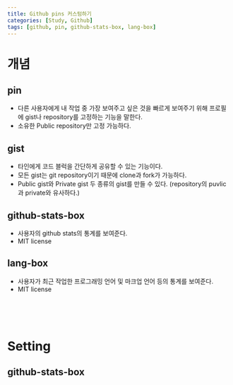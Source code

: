 ```yaml
---
title: Github pins 커스텀하기
categories: [Study, Github]
tags: [github, pin, github-stats-box, lang-box]
---
```


# 개념
## pin
- 다른 사용자에게 내 작업 중 가장 보여주고 싶은 것을 빠르게 보여주기 위해 프로필에 gist나 repository를 고정하는 기능을 말한다.
- 소유한 Public repository만 고정 가능하다.

## gist
- 타인에게 코드 블럭을 간단하게 공유할 수 있는 기능이다.
- 모든 gist는 git repository이기 때문에 clone과 fork가 가능하다.
- Public gist와 Private gist 두 종류의 gist를 만들 수 있다. (repository의 puvlic과 private와 유사하다.)

## github-stats-box
- 사용자의 github stats의 통계를 보여준다.
- MIT license

## lang-box
- 사용자가 최근 작업한 프로그래밍 언어 및 마크업 언어 등의 통계를 보여준다.
- MIT license

<br/>
<br/>
<br/>

# Setting
## github-stats-box